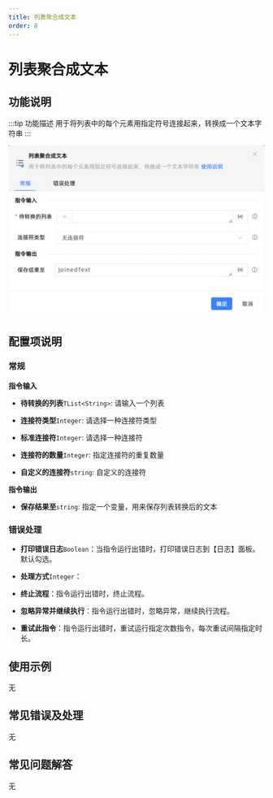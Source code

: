 ```yaml
---
title: 列表聚合成文本
order: 8
---
```


# 列表聚合成文本

## 功能说明

:::tip 功能描述
用于将列表中的每个元素用指定符号连接起来，转换成一个文本字符串
:::

![列表聚合成文本](../../../assets/列表聚合成文本_command.png)

## 配置项说明

### 常规

**指令输入**

- **待转换的列表**`TList<String>`: 请输入一个列表

- **连接符类型**`Integer`: 请选择一种连接符类型

- **标准连接符**`Integer`: 请选择一种连接符

- **连接符的数量**`Integer`: 指定连接符的重复数量

- **自定义的连接符**`string`: 自定义的连接符


**指令输出**

- **保存结果至**`string`: 指定一个变量，用来保存列表转换后的文本

### 错误处理

- **打印错误日志**`Boolean`：当指令运行出错时，打印错误日志到【日志】面板。默认勾选。

- **处理方式**`Integer`：

 - **终止流程**：指令运行出错时，终止流程。

 - **忽略异常并继续执行**：指令运行出错时，忽略异常，继续执行流程。

 - **重试此指令**：指令运行出错时，重试运行指定次数指令，每次重试间隔指定时长。

## 使用示例
无

## 常见错误及处理

无

## 常见问题解答

无

